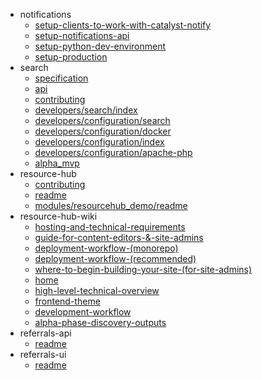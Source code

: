 - notifications
  - [setup-clients-to-work-with-catalyst-notify](notifications/setup-clients-to-work-with-catalyst-notify)
  - [setup-notifications-api](notifications/setup-notifications-api)
  - [setup-python-dev-environment](notifications/setup-python-dev-environment)
  - [setup-production](notifications/setup-production)
- search
  - [specification](search/specification)
  - [api](search/api)
  - [contributing](search/contributing)
  - [developers/search/index](search/developers/search/index)
  - [developers/configuration/search](search/developers/configuration/search)
  - [developers/configuration/docker](search/developers/configuration/docker)
  - [developers/configuration/index](search/developers/configuration/index)
  - [developers/configuration/apache-php](search/developers/configuration/apache-php)
  - [alpha_mvp](search/alpha_mvp)
- resource-hub
  - [contributing](resource-hub/contributing)
  - [readme](resource-hub/readme)
  - [modules/resourcehub_demo/readme](resource-hub/modules/resourcehub_demo/readme)
- resource-hub-wiki
  - [hosting-and-technical-requirements](resource-hub-wiki/hosting-and-technical-requirements)
  - [guide-for-content-editors-&-site-admins](resource-hub-wiki/guide-for-content-editors-&-site-admins)
  - [deployment-workflow-(monorepo)](resource-hub-wiki/deployment-workflow-(monorepo))
  - [deployment-workflow-(recommended)](resource-hub-wiki/deployment-workflow-(recommended))
  - [where-to-begin-building-your-site-(for-site-admins)](resource-hub-wiki/where-to-begin-building-your-site-(for-site-admins))
  - [home](resource-hub-wiki/home)
  - [high-level-technical-overview](resource-hub-wiki/high-level-technical-overview)
  - [frontend-theme](resource-hub-wiki/frontend-theme)
  - [development-workflow](resource-hub-wiki/development-workflow)
  - [alpha-phase-discovery-outputs](resource-hub-wiki/alpha-phase-discovery-outputs)
- referrals-api
  - [readme](referrals-api/readme)
- referrals-ui
  - [readme](referrals-ui/readme)
